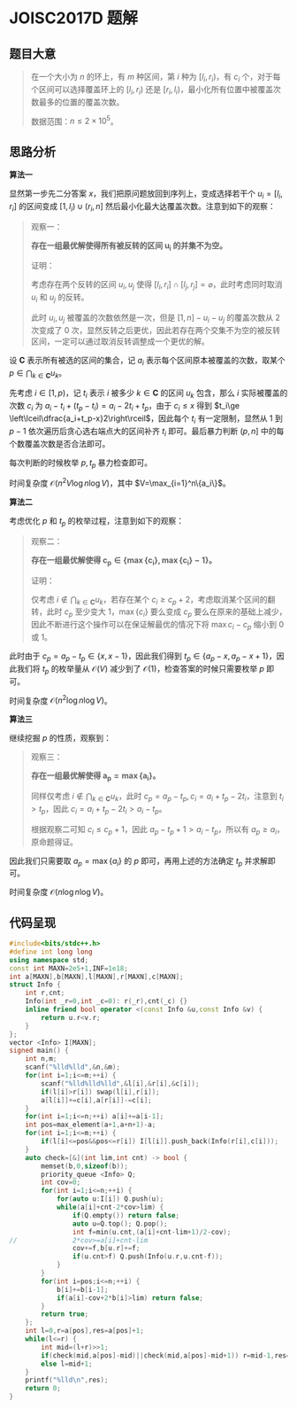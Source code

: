 # JOISC2017D 题解



## 题目大意

>在一个大小为 $n$ 的环上，有 $m$ 种区间，第 $i$ 种为 $[l_i,r_i)$，有 $c_i$ 个，对于每个区间可以选择覆盖环上的 $[l_i,r_i)$ 还是 $[r_i,l_i)$，最小化所有位置中被覆盖次数最多的位置的覆盖次数。
>
>数据范围：$n\le 2\times 10^5$。

## 思路分析



**算法一**

显然第一步先二分答案 $x$，我们把原问题放回到序列上，变成选择若干个 $u_i=[l_i,r_i]$ 的区间变成 $[1,l_i)\cup(r_i,n]$ 然后最小化最大达覆盖次数。注意到如下的观察：

> 观察一：
>
> **存在一组最优解使得所有被反转的区间 $\mathbf{u_i}$ 的并集不为空。**
>
> 证明：
>
> 考虑存在两个反转的区间 $u_i,u_j$ 使得 $[l_i,r_i]\cap[l_j,r_j]=\varnothing$，此时考虑同时取消 $u_i$ 和 $u_j$ 的反转。
>
> 此时 $u_i,u_j$ 被覆盖的次数依然是一次，但是 $[1,n]-u_i-u_j$ 的覆盖次数从 $2$ 次变成了 $0$ 次，显然反转之后更优，因此若存在两个交集不为空的被反转区间，一定可以通过取消反转调整成一个更优的解。

设 $\mathbf C$ 表示所有被选的区间的集合，记 $a_i$ 表示每个区间原本被覆盖的次数，取某个 $p\in \bigcap_{k\in\mathbf C} u_k$。

先考虑 $i\in[1,p)$，记 $t_i$ 表示 $i$ 被多少 $k\in \mathbf C$ 的区间 $u_k$ 包含，那么 $i$ 实际被覆盖的次数 $c_i$ 为 $a_i-t_i+(t_p-t_i)=a_i-2t_i+t_p$，由于 $c_i\le x$ 得到 $t_i\ge \left\lceil\dfrac{a_i+t_p-x}2\right\rceil$，因此每个 $t_i$ 有一定限制，显然从 $1$ 到 $p-1$ 依次遍历后贪心选右端点大的区间补齐 $t_i$ 即可。最后暴力判断 $(p,n]$ 中的每个数覆盖次数是否合法即可。

每次判断的时候枚举 $p,t_p$ 暴力检查即可。

时间复杂度 $\mathcal O(n^2V\log n\log V)$，其中 $V=\max_{i=1}^n\{a_i\}$。



**算法二**

考虑优化 $p$ 和 $t_p$ 的枚举过程，注意到如下的观察：

> 观察二：
>
> **存在一组最优解使得 $\mathbf{c_p\in\{\max\{c_i\},\max\{c_{i}\}-1\}}$。**
>
> 证明：
>
> 仅考虑 $i\not\in\bigcap_{k\in\mathbf C} u_k$，若存在某个 $c_i\ge c_p+2$，考虑取消某个区间的翻转，此时 $c_p$ 至少变大 $1$，$\max\{c_i\}$ 要么变成 $c_p$ 要么在原来的基础上减少，因此不断进行这个操作可以在保证解最优的情况下将 $\max{c_i}-c_p$ 缩小到 $0$ 或 $1$。

此时由于 $c_p=a_p-t_p\in\{x,x-1\}$，因此我们得到 $t_p\in\{a_p-x,a_p-x+1\}$，因此我们将 $t_p$ 的枚举量从 $\mathcal O(V)$ 减少到了 $\mathcal O(1)$，检查答案的时候只需要枚举 $p$ 即可。

时间复杂度 $\mathcal O(n^2\log n\log V)$。



**算法三**

继续挖掘 $p$ 的性质，观察到：

> 观察三：
>
> **存在一组最优解使得 $\mathbf{a_p=\max\{a_i\}}$。**
>
> 同样仅考虑 $i\not\in\bigcap_{k\in\mathbf C} u_k$，此时 $c_p=a_p-t_p,c_i=a_i+t_p-2t_i$，注意到 $t_i>t_p$，因此 $c_i=a_i+t_p-2t_i> a_i-t_p$。
>
> 根据观察二可知 $c_i\le c_p+1$，因此 $a_p-t_p+1>a_i-t_p$，所以有 $a_p\ge a_i$，原命题得证。

因此我们只需要取 $a_p=\max\{a_i\}$ 的 $p$ 即可，再用上述的方法确定 $t_p$ 并求解即可。

时间复杂度 $\mathcal O(n\log n\log V)$。



## 代码呈现

```cpp
#include<bits/stdc++.h>
#define int long long
using namespace std;
const int MAXN=2e5+1,INF=1e18;
int a[MAXN],b[MAXN],l[MAXN],r[MAXN],c[MAXN];
struct Info {
	int r,cnt;
	Info(int _r=0,int _c=0): r(_r),cnt(_c) {}
	inline friend bool operator <(const Info &u,const Info &v) {
		return u.r<v.r;
	}
};
vector <Info> I[MAXN];
signed main() {
	int n,m;
	scanf("%lld%lld",&n,&m);
	for(int i=1;i<=m;++i) {
		scanf("%lld%lld%lld",&l[i],&r[i],&c[i]);
		if(l[i]>r[i]) swap(l[i],r[i]);
		a[l[i]]+=c[i],a[r[i]]-=c[i];
	}
	for(int i=1;i<=n;++i) a[i]+=a[i-1];
	int pos=max_element(a+1,a+n+1)-a;
	for(int i=1;i<=m;++i) {
		if(l[i]<=pos&&pos<=r[i]) I[l[i]].push_back(Info(r[i],c[i])); 
	}
	auto check=[&](int lim,int cnt) -> bool {
		memset(b,0,sizeof(b));
		priority_queue <Info> Q;
		int cov=0;
		for(int i=1;i<=n;++i) {
			for(auto u:I[i]) Q.push(u);
			while(a[i]+cnt-2*cov>lim) {
				if(Q.empty()) return false;
				auto u=Q.top(); Q.pop();
				int f=min(u.cnt,(a[i]+cnt-lim+1)/2-cov);
//				2*cov>=a[i]+cnt-lim
				cov+=f,b[u.r]+=f;
				if(u.cnt>f) Q.push(Info(u.r,u.cnt-f));
			}
		}
		for(int i=pos;i<=n;++i) {
			b[i]+=b[i-1];
			if(a[i]-cov+2*b[i]>lim) return false;
		}
		return true;
	};
	int l=0,r=a[pos],res=a[pos]+1;
	while(l<=r) {
		int mid=(l+r)>>1;
		if(check(mid,a[pos]-mid)||check(mid,a[pos]-mid+1)) r=mid-1,res=mid;
		else l=mid+1;
	}
	printf("%lld\n",res);
	return 0;
}
```

